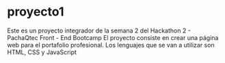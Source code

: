 # proyecto1
Este es un proyecto integrador de la semana 2 del Hackathon 2 - PachaQtec Front - End Bootcamp
El proyecto consiste en crear una página web para el portafolio profesional.
Los lenguajes que se van a utilizar son HTML, CSS y JavaScript
